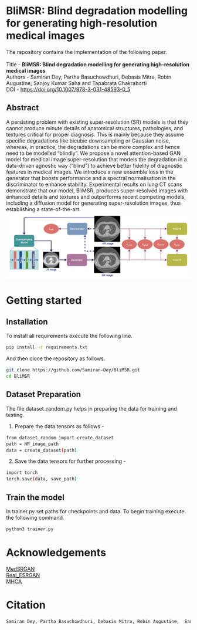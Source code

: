 # BliMSR: Blind degradation modelling for generating high-resolution medical images

The repository contains the implementation of the following paper. \
\
Title - **BliMSR: Blind degradation modelling for generating high-resolution medical images** \
Authors - Samiran Dey, Partha Basuchowdhuri, Debasis Mitra, Robin Augustine,  Sanjoy Kumar Saha and Tapabrata Chakraborti \
DOI - https://doi.org/10.1007/978-3-031-48593-0_5

## Abstract
A persisting problem with existing super-resolution (SR) models is that they cannot produce minute details of anatomical structures, pathologies, and textures critical for proper diagnosis. This is mainly because they assume specific degradations like bicubic downsampling or Gaussian noise, whereas, in practice, the degradations can be more complex and hence need to be modelled “blindly”. We propose a novel attention-based GAN model for medical image super-resolution that models the degradation in a data-driven agnostic way (“blind”) to achieve better fidelity of diagnostic features in medical images. We introduce a new ensemble loss in the generator that boosts performance and a spectral normalisation in the discriminator to enhance stability. Experimental results on lung CT scans demonstrate that our model, BliMSR, produces super-resolved images with enhanced details and textures and outperforms recent competing models, including a diffusion model for generating super-resolution images, thus establishing a state-of-the-art.
\
<img src="./images/overview.PNG">  </img>

# Getting started

## Installation
To install all requirements execute the following line.
```bash
pip install -r requirements.txt
```
And then clone the repository as follows. 
```bash
git clone https://github.com/Samiran-Dey/BliMSR.git
cd BliMSR
```

## Dataset Preparation
The file dataset_random.py helps in preparing the data for training and testing. 

1. Prepare the data tensors as follows -
```bash
from dataset_random import create_dataset
path = HR_image_path
data = create_dataset(path)
```

2. Save the data tensors for further processing - 
```bash
import torch
torch.save(data, save_path)
```

## Train the model
In trainer.py set paths for checkpoints and data. To begin training execute the following command.
```bash
python3 trainer.py
```

# Acknowledgements 
[MedSRGAN](https://github.com/04RR/MedSRGAN) \
[Real_ESRGAN](https://github.com/xinntao/Real-ESRGAN/tree/5ca1078535923d485892caee7d7804380bfc87fd) \
[MHCA](https://github.com/lilygeorgescu/MHCA)

# Citation
```bash
Samiran Dey, Partha Basuchowdhuri, Debasis Mitra, Robin Augustine,  Sanjoy Kumar Saha and Tapabrata Chakraborti. BliMSR: Blind degradation modelling for generating high-resolution medical images. 27th Conference on Medical Image Understanding and Analysis (MIUA), 2023. https://doi.org/10.1007/978-3-031-48593-0_5.
```
